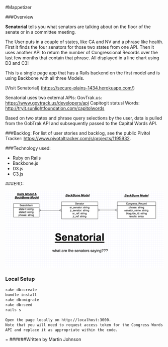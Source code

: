 #Mappetizer

###Overview

**Senatorial** tells you what senators are talking about on the floor of the senate or in a committee meeting.  

The User puts in a couple of states, like CA and NV and a phrase like health. First it finds the four senators for those two states from one API. Then it uses another API to return the number of Congressional Records over the last few months that contain that phrase. All displayed in a line chart using D3 and C3!

This is a single page app that has a Rails backend on the first model and is using Backbone with all three Models.

[Visit Senatorial] (https://secure-plains-1434.herokuapp.com/)

Senatorial uses two external APIs:
GovTrak.us: https://www.govtrack.us/developers/api
Capitogit statusl Words: http://tryit.sunlightfoundation.com/capitolwords

Based on two states and phrase query selections by the user, data is pulled from the GobTrak API and subsequently passed to the Capital Words API.

###Backlog: 
For list of user stories and backlog, see the public Pivitol Tracker: https://www.pivotaltracker.com/s/projects/1195932.

###Technology used:
- Ruby on Rails
- Backbone.js
- D3.js
- C3.js

###ERD:

![](app/assets/images/erd.png)

### Local Setup

    rake db:create
    bundle install
    rake db:migrate
    rake db:seed
    rails s

    Open the page locally on http://localhost:3000.
    Note that you will need to request access token for the Congress Words API and replace it as appropriate within the code. 
    
=
######Written by Martin Johnson
